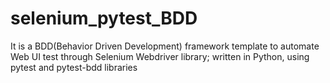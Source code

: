 # selenium_pytest_BDD
It is a BDD(Behavior Driven Development) framework template to automate Web UI test through Selenium Webdriver library; written in Python, using pytest and pytest-bdd libraries
